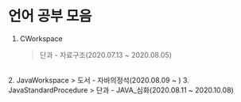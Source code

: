 # 언어 공부 모음
1. CWorkspace
    > 단과 - 자료구조(2020.07.13 ~ 2020.08.05)
<br>
2. JavaWorkspace
    > 도서 - 자바의정석(2020.08.09 ~ )
3. JavaStandardProcedure
    > 단과 - JAVA_심화(2020.08.11 ~ 2020.10.08)
